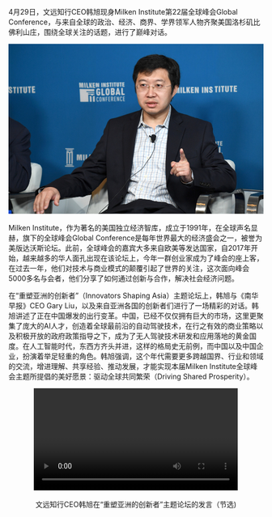 4月29日，文远知行CEO韩旭现身Milken Institute第22届全球峰会Global Conference，与来自全球的政治、经济、商界、学界领军人物齐聚美国洛杉矶比佛利山庄，围绕全球关注的话题，进行了巅峰对话。

![](src/assets/news/milken.jpg)

Milken Institute，作为著名的美国独立经济智库，成立于1991年，在全球声名显赫，旗下的全球峰会Global Conference是每年世界最大的经济盛会之一，被誉为美版达沃斯论坛。此前，全球峰会的嘉宾大多来自欧美等发达国家，自2017年开始，越来越多的华人面孔出现在该论坛上，今年一群创业家成为了峰会的座上客，在过去一年，他们对技术与商业模式的颠覆引起了世界的关注，这次面向峰会5000多名与会者，他们分享了如何通过创新与合作，解决社会经济问题。

在“重塑亚洲的创新者”（Innovators Shaping Asia）主题论坛上，韩旭与《南华早报》CEO Gary Liu，以及来自亚洲各国的创新者们进行了一场精彩的对话。韩旭讲述了正在中国爆发的出行变革。中国，已经不仅仅拥有巨大的市场，这里更聚集了庞大的AI人才，创造着全球最前沿的自动驾驶技术，在行之有效的商业策略以及积极开放的政府政策指导之下，成为了无人驾驶技术研发和应用落地的黄金国度。在人工智能时代，东西方齐头并进，这样的格局史无前例，而中国以及中国企业，扮演着举足轻重的角色。韩旭强调，这个年代需要更多跨越国界、行业和领域的交流，增进理解、共享经验、推动发展，才能实现本届Milken Institute全球峰会主题所提倡的美好愿景：驱动全球共同繁荣（Driving Shared Prosperity）。

<div style="text-align: center">
<video width="80%" height="auto" controls>
<source  src="src/assets/news/milken-compressed.mp4" type="video/mp4" >
</video>
<p>文远知行CEO韩旭在“重塑亚洲的创新者”主题论坛的发言（节选)</p>
</div>